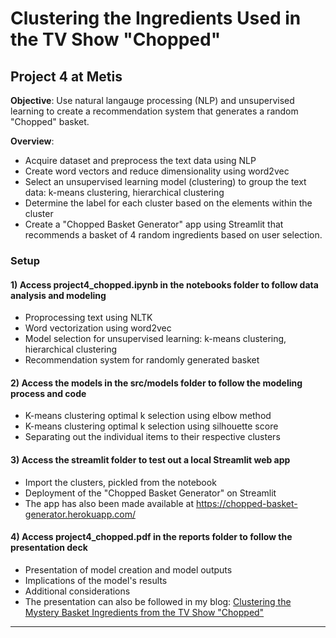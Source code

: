 # Clustering the Ingredients Used in the TV Show "Chopped"

## Project 4 at Metis

**Objective**: Use natural langauge processing (NLP) and unsupervised learning to create a recommendation system that generates a random "Chopped" basket.

**Overview**:

- Acquire dataset and preprocess the text data using NLP
- Create word vectors and reduce dimensionality using word2vec
- Select an unsupervised learning model (clustering) to group the text data: k-means clustering, hierarchical clustering
- Determine the label for each cluster based on the elements within the cluster
- Create a "Chopped Basket Generator" app using Streamlit that recommends a basket of 4 random ingredients based on user selection.

### Setup

#### 1) Access project4_chopped.ipynb in the notebooks folder to follow data analysis and modeling

- Proprocessing text using NLTK
- Word vectorization using word2vec
- Model selection for unsupervised learning: k-means clustering, hierarchical clustering
- Recommendation system for randomly generated basket

#### 2) Access the models in the src/models folder to follow the modeling process and code

- K-means clustering optimal k selection using elbow method
- K-means clustering optimal k selection using silhouette score
- Separating out the individual items to their respective clusters

#### 3) Access the streamlit folder to test out a local Streamlit web app

- Import the clusters, pickled from the notebook
- Deployment of the "Chopped Basket Generator" on Streamlit
- The app has also been made available at https://chopped-basket-generator.herokuapp.com/

#### 4) Access project4_chopped.pdf in the reports folder to follow the presentation deck

- Presentation of model creation and model outputs
- Implications of the model's results
- Additional considerations
- The presentation can also be followed in my blog: <a href="https://eunchanity.github.io/chopped/" target="_blank">Clustering the Mystery Basket Ingredients from the TV Show "Chopped"</a><br/>

---
